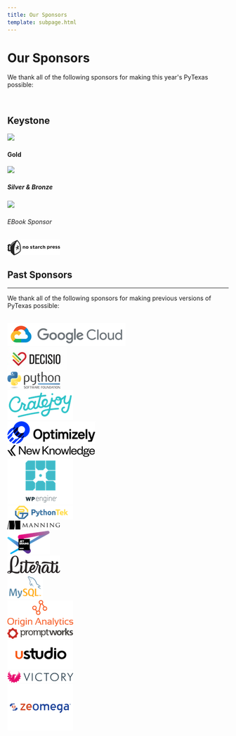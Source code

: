 ```yaml
---
title: Our Sponsors
template: subpage.html
---
```


# Our Sponsors
We thank all of the following sponsors for making this year's PyTexas possible:

<br>
<div class="container">

  <h2>Keystone</h2>
  <div class="row mb-4">
    <div class="col-12 text-center">
      <a href="https://www.digitalocean.com/">
        <img src="/assets/img/sponsors/DO_Logo_horizontal_blue.png">
      </a>
    </div>
  </div>
  <!--
  <h3>Diamond</h3>
  <div class="row mb-4">
    <div class="col-4 text-center">
      <img src="/assets/img/old-sponsors/DO_Logo_Horizontal_Blue.png">
    </div>
    <div class="col-4 text-center">
      <img src="/assets/img/old-sponsors/2000px-Oracle_logo.svg.png">
    </div>
    <div class="col-4 text-center">
      <img src="/assets/img/old-sponsors/tealslogo.png">
    </div>
  </div>
  <h3>T-Shirt Sponsor</h3>
  <div class="row mb-4">
    <div class="col-4 text-center">
      <img src="/assets/img/old-sponsors/DO_Logo_Horizontal_Blue.png">
    </div>
    <div class="col-4 text-center">
      <img src="/assets/img/old-sponsors/2000px-Oracle_logo.svg.png">
    </div>
    <div class="col-4 text-center">
      <img src="/assets/img/old-sponsors/tealslogo.png">
    </div>
  </div>
  -->
  <h4>Gold</h4>
  <div class="row mb-4">
    <div class="col-6 offset-3 text-center">
      <a href="https://www.oracle.com/">
        <img src="/assets/img/sponsors/oracle-logo.png">
      </a>
    </div>
  </div>
  <h5>Silver & Bronze</h5>
  <div class="row mb-4">
    <div class="col-4 offset-4 text-center">
      <a href="https://www.microsoft.com/en-us/teals">
        <img src="/assets/img/sponsors/tealslogo.png">
      </a>
    </div>
  </div>
  <h6>EBook Sponsor</h3>
  <div class="row mb-4">
    <div class="col-12 text-center">
      <a href="https://nostarch.com/">
        <img src="/assets/img/old-sponsors/bighorizontal_transparent2.png">
      </a>
    </div>
  </div>
</div>

## Past Sponsors
---

We thank all of the following sponsors for making previous versions of PyTexas
possible:

<br>
<div class="container">

  <div class="row mb-4">
    <div class="col-4 text-center">
      <img src="/assets/img/old-sponsors/gcp.png">
    </div>
    <div class="col-4 text-center">
      <img src="/assets/img/old-sponsors/decisio2.jpg">
    </div>
    <div class="col-4 text-center">
      <img src="/assets/img/old-sponsors/psf-logo-narrow-256x84-alpha.png">
    </div>
  </div>

  <div class="row mb-4">
    <div class="col-4 text-center">
      <img src="/assets/img/old-sponsors/CJ_logoTeal.png">
    </div>
    <div class="col-4 text-center">
      <img src="/assets/img/old-sponsors/Optimizely_Logo_Primary_Full_Color_Dark.png">
    </div>
    <div class="col-4 text-center">
      <img src="/assets/img/old-sponsors/NK-logo-1000px-black.png">
    </div>
  </div>

  <div class="row mb-4">
    <div class="col-4 text-center">
      <img src="/assets/img/old-sponsors/LGO-WPEngine-Stack-reg-RGB_KNbfWtv.png">
    </div>
    <div class="col-4 text-center">
      <img src="/assets/img/old-sponsors/PythonTek_1-new360x75.png">
    </div>
    <div class="col-4 text-center">
      <img src="/assets/img/old-sponsors/Manninglogo_outline.png">
    </div>
  </div>

  <div class="row mb-4">
    <div class="col-4 text-center">
      <img src="/assets/img/old-sponsors/jetbrains-variant-4.png">
    </div>
    <div class="col-4 text-center">
      <img src="/assets/img/old-sponsors/literati_logo.png">
    </div>
    <div class="col-4 text-center">
      <img src="/assets/img/old-sponsors/mysql.png">
    </div>
  </div>

  <div class="row mb-4">
    <div class="col-4 text-center">
      <img src="/assets/img/old-sponsors/origin.png">
    </div>
    <div class="col-4 text-center">
      <img src="/assets/img/old-sponsors/promptworks_full_color_logo.png">
    </div>
    <div class="col-4 text-center">
      <img src="/assets/img/old-sponsors/ustudio.png">
    </div>
  </div>

  <div class="row mb-4">
    <div class="col-4 text-center">
      <img src="/assets/img/old-sponsors/victory_logo_jt040os.png">
    </div>
    <div class="col-4 text-center">
      <img src="/assets/img/old-sponsors/zeomega.png">
    </div>
    <div class="col-4 text-center">
    </div>
  </div>

</div>
